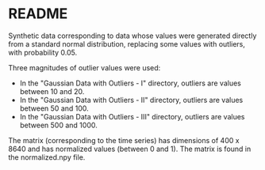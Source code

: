 # README

Synthetic data corresponding to data whose values ​​were generated directly from a standard normal distribution, replacing some values ​​with outliers, with probability 0.05.

Three magnitudes of outlier values ​​were used:
- In the "Gaussian Data with Outliers - I" directory, outliers are values ​​between 10 and 20.
- In the "Gaussian Data with Outliers - II" directory, outliers are values ​​between 50 and 100.
- In the "Gaussian Data with Outliers - III" directory, outliers are values ​​between 500 and 1000.

The matrix (corresponding to the time series) has dimensions of 400 x 8640 and has normalized values ​​(between 0 and 1). The matrix is ​​found in the normalized.npy file.
